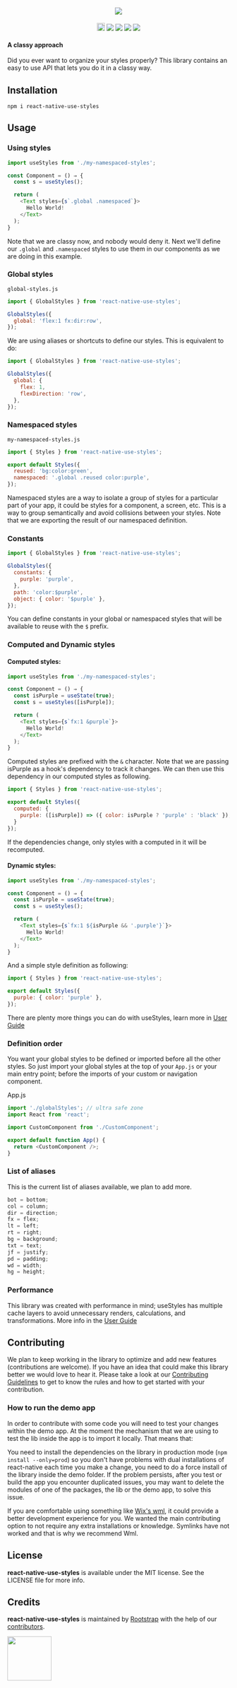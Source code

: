 <h1 align="center"><img src="resources/logo.png" /></h1>

<p align="center">
  <a href="https://badge.fury.io/js/react-native-use-styles"><img src="https://badge.fury.io/js/react-native-use-styles.svg" alt="npm version" height="18"></a>
  <img src="https://travis-ci.com/rootstrap/react-native-use-styles.svg?branch=main" />
  <a href="https://codeclimate.com/github/rootstrap/react-native-use-styles/maintainability"><img src="https://api.codeclimate.com/v1/badges/6c949fe1a4afe72b3eeb/maintainability" /></a>
  <a href="https://codeclimate.com/github/rootstrap/react-native-use-styles/test_coverage"><img src="https://api.codeclimate.com/v1/badges/6c949fe1a4afe72b3eeb/test_coverage" /></a>
  <img src="https://img.shields.io/github/license/Naereen/StrapDown.js.svg" />
</p>

#### A classy approach

Did you ever want to organize your styles properly? This library contains an easy to use API that lets you do it in a classy way.

## Installation

```
npm i react-native-use-styles
```

## Usage

### Using styles

```js
import useStyles from './my-namespaced-styles';

const Component = () ⇒ {
  const s = useStyles();

  return (
    <Text styles={s`.global .namespaced`}>
      Hello World!
    </Text>
  );
}
```

Note that we are classy now, and nobody would deny it. Next we'll define our `.global` and `.namespaced` styles to use them in our components as we are doing in this example.

### Global styles

`global-styles.js`

```js
import { GlobalStyles } from 'react-native-use-styles';

GlobalStyles({
  global: 'flex:1 fx:dir:row',
});
```

We are using aliases or shortcuts to define our styles. This is equivalent to do:

```js
import { GlobalStyles } from 'react-native-use-styles';

GlobalStyles({
  global: {
    flex: 1,
    flexDirection: 'row',
  },
});
```

### Namespaced styles

`my-namespaced-styles.js`

```js
import { Styles } from 'react-native-use-styles';

export default Styles({
  reused: 'bg:color:green',
  namespaced: '.global .reused color:purple',
});
```

Namespaced styles are a way to isolate a group of styles for a particular part of your app, it could be styles for a component, a screen, etc. This is a way to group semantically and avoid collisions between your styles. Note that we are exporting the result of our namespaced definition.

### Constants

```js
import { GlobalStyles } from 'react-native-use-styles';

GlobalStyles({
  constants: {
    purple: 'purple',
  },
  path: 'color:$purple',
  object: { color: '$purple' },
});
```

You can define constants in your global or namespaced styles that will be available to reuse with the `$` prefix.

### Computed and Dynamic styles

#### Computed styles:

```js
import useStyles from './my-namespaced-styles';

const Component = () ⇒ {
  const isPurple = useState(true);
  const s = useStyles([isPurple]);

  return (
    <Text styles={s`fx:1 &purple`}>
      Hello World!
    </Text>
  );
}
```

Computed styles are prefixed with the `&` character. Note that we are passing isPurple as a hook's dependency to track it changes. We can then use this dependency in our computed styles as following.

```js
import { Styles } from 'react-native-use-styles';

export default Styles({
  computed: {
    purple: ([isPurple]) => ({ color: isPurple ? 'purple' : 'black' });
  }
});
```

If the dependencies change, only styles with a computed in it will be recomputed.

#### Dynamic styles:

```js
import useStyles from './my-namespaced-styles';

const Component = () ⇒ {
  const isPurple = useState(true);
  const s = useStyles();

  return (
    <Text styles={s`fx:1 ${isPurple && '.purple'}`}>
      Hello World!
    </Text>
  );
}
```

And a simple style definition as following:

```js
import { Styles } from 'react-native-use-styles';

export default Styles({
  purple: { color: 'purple' },
});
```

There are plenty more things you can do with useStyles, learn more in [User Guide](USER_GUIDE.md)

### Definition order

You want your global styles to be defined or imported before all the other styles. So just import your global styles at the top of your `App.js` or your main entry point; before the imports of your custom or navigation component.

App.js

```js
import './globalStyles'; // ultra safe zone
import React from 'react';

import CustomComponent from './CustomComponent';

export default function App() {
  return <CustomComponent />;
}
```

### List of aliases

This is the current list of aliases available, we plan to add more.

```js
bot = bottom;
col = column;
dir = direction;
fx = flex;
lt = left;
rt = right;
bg = background;
txt = text;
jf = justify;
pd = padding;
wd = width;
hg = height;
```

### Performance

This library was created with performance in mind; useStyles has multiple cache layers to avoid unnecessary renders, calculations, and transformations. More info in the [User Guide](USER_GUIDE.md)

## Contributing

We plan to keep working in the library to optimize and add new features (contributions are welcome). If you have an idea that could make this library better we would love to hear it. Please take a look at our [Contributing Guidelines](CONTRIBUTING.md) to get to know the rules and how to get started with your contribution.

### How to run the demo app

In order to contribute with some code you will need to test your changes within the demo app. At the moment the mechanism that we are using to test the lib inside the app is to import it locally. That means that:

You need to install the dependencies on the library in production mode (`npm install --only=prod`) so you don't have problems with dual installations of react-native each time you make a change, you need to do a force install of the library inside the demo folder. If the problem persists, after you test or build the app you encounter duplicated issues, you may want to delete the modules of one of the packages, the lib or the demo app, to solve this issue.

If you are comfortable using something like [Wix's wml](https://github.com/wix/wml), it could provide a better development experience for you. We wanted the main contributing option to not require any extra installations or knowledge. Symlinks have not worked and that is why we recommend Wml.

## License

**react-native-use-styles** is available under the MIT license. See the LICENSE file for more info.

## Credits

**react-native-use-styles** is maintained by [Rootstrap](http://www.rootstrap.com) with the help of our [contributors](https://github.com/rootstrap/react-native-use-styles/contributors).

[<img src="https://s3-us-west-1.amazonaws.com/rootstrap.com/img/rs.png" width="100"/>](http://www.rootstrap.com)
